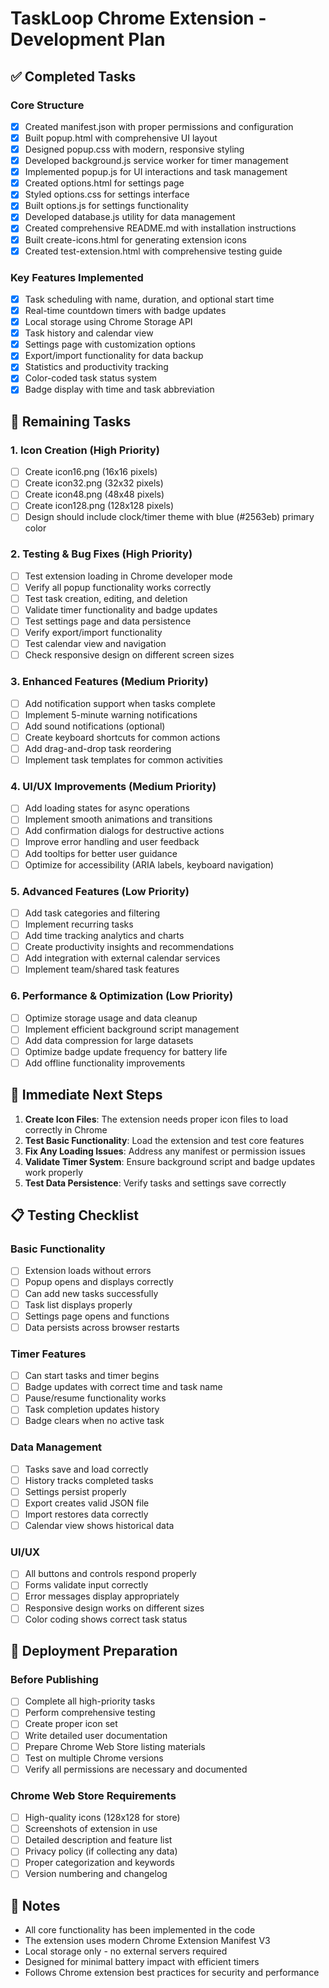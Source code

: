 # TaskLoop Chrome Extension - Development Plan

## ✅ Completed Tasks

### Core Structure
- [x] Created manifest.json with proper permissions and configuration
- [x] Built popup.html with comprehensive UI layout
- [x] Designed popup.css with modern, responsive styling
- [x] Developed background.js service worker for timer management
- [x] Implemented popup.js for UI interactions and task management
- [x] Created options.html for settings page
- [x] Styled options.css for settings interface
- [x] Built options.js for settings functionality
- [x] Developed database.js utility for data management
- [x] Created comprehensive README.md with installation instructions
- [x] Built create-icons.html for generating extension icons
- [x] Created test-extension.html with comprehensive testing guide

### Key Features Implemented
- [x] Task scheduling with name, duration, and optional start time
- [x] Real-time countdown timers with badge updates
- [x] Local storage using Chrome Storage API
- [x] Task history and calendar view
- [x] Settings page with customization options
- [x] Export/import functionality for data backup
- [x] Statistics and productivity tracking
- [x] Color-coded task status system
- [x] Badge display with time and task abbreviation

## 🔄 Remaining Tasks

### 1. Icon Creation (High Priority)
- [ ] Create icon16.png (16x16 pixels)
- [ ] Create icon32.png (32x32 pixels)  
- [ ] Create icon48.png (48x48 pixels)
- [ ] Create icon128.png (128x128 pixels)
- [ ] Design should include clock/timer theme with blue (#2563eb) primary color

### 2. Testing & Bug Fixes (High Priority)
- [ ] Test extension loading in Chrome developer mode
- [ ] Verify all popup functionality works correctly
- [ ] Test task creation, editing, and deletion
- [ ] Validate timer functionality and badge updates
- [ ] Test settings page and data persistence
- [ ] Verify export/import functionality
- [ ] Test calendar view and navigation
- [ ] Check responsive design on different screen sizes

### 3. Enhanced Features (Medium Priority)
- [ ] Add notification support when tasks complete
- [ ] Implement 5-minute warning notifications
- [ ] Add sound notifications (optional)
- [ ] Create keyboard shortcuts for common actions
- [ ] Add drag-and-drop task reordering
- [ ] Implement task templates for common activities

### 4. UI/UX Improvements (Medium Priority)
- [ ] Add loading states for async operations
- [ ] Implement smooth animations and transitions
- [ ] Add confirmation dialogs for destructive actions
- [ ] Improve error handling and user feedback
- [ ] Add tooltips for better user guidance
- [ ] Optimize for accessibility (ARIA labels, keyboard navigation)

### 5. Advanced Features (Low Priority)
- [ ] Add task categories and filtering
- [ ] Implement recurring tasks
- [ ] Add time tracking analytics and charts
- [ ] Create productivity insights and recommendations
- [ ] Add integration with external calendar services
- [ ] Implement team/shared task features

### 6. Performance & Optimization (Low Priority)
- [ ] Optimize storage usage and data cleanup
- [ ] Implement efficient background script management
- [ ] Add data compression for large datasets
- [ ] Optimize badge update frequency for battery life
- [ ] Add offline functionality improvements

## 🎯 Immediate Next Steps

1. **Create Icon Files**: The extension needs proper icon files to load correctly in Chrome
2. **Test Basic Functionality**: Load the extension and test core features
3. **Fix Any Loading Issues**: Address any manifest or permission issues
4. **Validate Timer System**: Ensure background script and badge updates work properly
5. **Test Data Persistence**: Verify tasks and settings save correctly

## 📋 Testing Checklist

### Basic Functionality
- [ ] Extension loads without errors
- [ ] Popup opens and displays correctly
- [ ] Can add new tasks successfully
- [ ] Task list displays properly
- [ ] Settings page opens and functions
- [ ] Data persists across browser restarts

### Timer Features
- [ ] Can start tasks and timer begins
- [ ] Badge updates with correct time and task name
- [ ] Pause/resume functionality works
- [ ] Task completion updates history
- [ ] Badge clears when no active task

### Data Management
- [ ] Tasks save and load correctly
- [ ] History tracks completed tasks
- [ ] Settings persist properly
- [ ] Export creates valid JSON file
- [ ] Import restores data correctly
- [ ] Calendar view shows historical data

### UI/UX
- [ ] All buttons and controls respond properly
- [ ] Forms validate input correctly
- [ ] Error messages display appropriately
- [ ] Responsive design works on different sizes
- [ ] Color coding shows correct task status

## 🚀 Deployment Preparation

### Before Publishing
- [ ] Complete all high-priority tasks
- [ ] Perform comprehensive testing
- [ ] Create proper icon set
- [ ] Write detailed user documentation
- [ ] Prepare Chrome Web Store listing materials
- [ ] Test on multiple Chrome versions
- [ ] Verify all permissions are necessary and documented

### Chrome Web Store Requirements
- [ ] High-quality icons (128x128 for store)
- [ ] Screenshots of extension in use
- [ ] Detailed description and feature list
- [ ] Privacy policy (if collecting any data)
- [ ] Proper categorization and keywords
- [ ] Version numbering and changelog

## 📝 Notes

- All core functionality has been implemented in the code
- The extension uses modern Chrome Extension Manifest V3
- Local storage only - no external servers required
- Designed for minimal battery impact with efficient timers
- Follows Chrome extension best practices for security and performance
